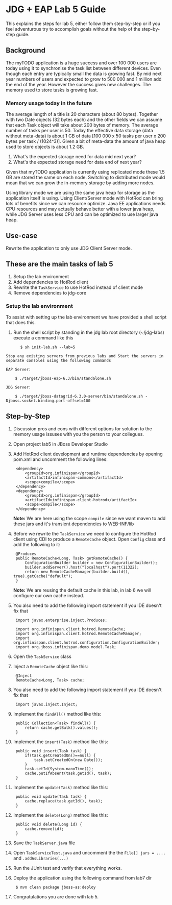 # JDG + EAP Lab 5 Guide
This explains the steps for lab 5, either follow them step-by-step or if you 
feel adventurous try to accomplish goals without the help of the step-by-step guide.

## Background 
The myTODO application is a huge success and over 100 000 users are today using it to synchronise the task list between different devices. Even though each entry are typically small the data is growing fast. By mid next year numbers of users and expected to grow to 500 000 and 1 million add the end of the year. However the success gives new challenges. The memory used to store tasks is growing fast.

### Memory usage today in the future
The average length of a title is 20 characters (about 80 bytes). Together with two Date objects (32 bytes each) and the other fields we can assume that each Task object will take about 200 bytes of memory. The average number of tasks per user is 50. Today the effective data storage (data without meta-data) is about 1 GB of data [100 000 x 50 tasks per user x 200 bytes per task / (1024^3)]. Given a bit of meta-data the amount of java heap used to store objects is about 1.2 GB. 

1. What's the expected storage need for data mid next year?
1. What's the expected storage need for data end of next year?

Given that myTODO application is currently using replicated mode these 1.5 GB are stored the same on each node. Switching to distributed mode would mean that we can grow the in-memory storage by adding more nodes.

Using library mode we are using the same java heap for storage as the application itself is using. Using Client/Server mode with HotRod can bring lots of benefits since we can resource optimize. Java EE applications needs CPU resources and may actually behave better with a lower java heap, while JDG Server uses less CPU and can be optimized to use larger java heap.


## Use-case
Rewrite the application to only use JDG Client Server mode.

## These are the main tasks of lab 5

1. Setup the lab environment
1. Add dependencies to HotRod client
1. Rewrite the `TaskService` to use HotRod instead of client mode
1. Remove dependencies to jdg-core

### Setup the lab environment
  To assist with setting up the lab environment we have provided a shell script that does this. 

  1. Run the shell script by standing in the jdg lab root directory (~/jdg-labs) execute a command like this

    		$ sh init-lab.sh --lab=5

    Stop any existing servers from previous labs and Start the servers in separate consoles using the following commands
	
	EAP Server:	
		
		$ ./target/jboss-eap-6.3/bin/standalone.sh
		
	JDG Server:
		
		$ ./target/jboss-datagrid-6.3.0-server/bin/standalone.sh -Djboss.socket.binding.port-offset=100
		

## Step-by-Step
1. Discussion pros and cons with different options for solution to the memory usage issuses with you the person to your collegues.
1. Open project lab5 in JBoss Developer Studio
1. Add HotRod client development and runtime dependencies by opening pom.xml and uncomment the following lines:
		
		<dependency>
			<groupId>org.infinispan</groupId>
			<artifactId>infinispan-commons</artifactId>
			<scope>compile</scope>
		</dependency>
		<dependency>
			<groupId>org.infinispan</groupId>
			<artifactId>infinispan-client-hotrod</artifactId>
			<scope>compile</scope>
		</dependency>
	
	**Note:** We are here using the scope `compile` since we want maven to add these jars and it's transient dependencies to WEB-INF/lib

1. Before we rewrite the `TaskService` we need to configure the HotRod client using CDI to produce a `RemoteCache` object. Open `Config` class and add the following to it:

		@Produces
		public RemoteCache<Long, Task> getRemoteCache() {
			ConfigurationBuilder builder = new ConfigurationBuilder();
			builder.addServer().host("localhost").port(11322);
			return new RemoteCacheManager(builder.build(), true).getCache("default");
		}

	**Note:** We are reusing the default cache in this lab, in lab 6 we will configure our own cache instead.

1. You also need to add the following import statement if you IDE doesn't fix that

		import javax.enterprise.inject.Produces;
		
		import org.infinispan.client.hotrod.RemoteCache;
		import org.infinispan.client.hotrod.RemoteCacheManager;
		import org.infinispan.client.hotrod.configuration.ConfigurationBuilder;
		import org.jboss.infinispan.demo.model.Task;

1. Open the `TaskService` class

1. Inject a `RemoteCache` object like this:

		@Inject
		RemoteCache<Long, Task> cache;

1. You also need to add the following import statement if you IDE doesn't fix that

		import javax.inject.Inject;
		
1. Implement the `findAll()` method like this:

		public Collection<Task> findAll() {
			return cache.getBulk().values();
		}
		
1. Implement the `insert(Task)` method like this:

		public void insert(Task task) {
			if(task.getCreatedOn()==null) {
				task.setCreatedOn(new Date());
			}
			task.setId(System.nanoTime());
			cache.putIfAbsent(task.getId(), task);
		}		

1. Implement the `update(Task)` method like this:

		public void update(Task task) {
			cache.replace(task.getId(), task);
		}

1. Implement the `delete(Long)` method like this:

		public void delete(Long id) {
			cache.remove(id);
		}

1. Save the `TaskServer.java` file
1. Open `TaskServiceTest.java` and uncomment the the `File[] jars = ....` and `.addAsLibraries(...)`
1. Run the JUnit test and verify that everything works.
1. Deploy the application using the following command from lab7 dir
		
		$ mvn clean package jboss-as:deploy
		
10. Congratulations you are done with lab 5.
